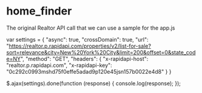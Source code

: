 # home_finder


The original Realtor API call that we can use a sample for the app.js

var settings = {
	"async": true,
	"crossDomain": true,
	"url": "https://realtor.p.rapidapi.com/properties/v2/list-for-sale?sort=relevance&city=New%20York%20City&limit=200&offset=0&state_code=NY",
	"method": "GET",
	"headers": {
		"x-rapidapi-host": "realtor.p.rapidapi.com",
		"x-rapidapi-key": "0c292c0993mshd75f0effe5adad9p120e45jsn157b0022e4d8"
	}
}

$.ajax(settings).done(function (response) {
	console.log(response);
});

